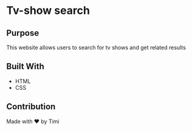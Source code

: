 # Tv-show search

## Purpose
This website allows users to search for tv shows and get related results

## Built With
* HTML
* CSS




## Contribution
Made with ❤️ by Timi
